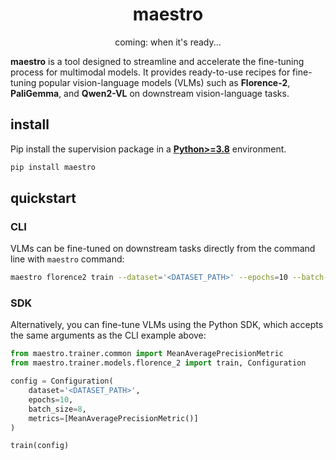 <div align="center">

  <h1>maestro</h1>

  <p>coming: when it's ready...</p>

</div>

**maestro** is a tool designed to streamline and accelerate the fine-tuning process for
multimodal models. It provides ready-to-use recipes for fine-tuning popular
vision-language models (VLMs) such as **Florence-2**, **PaliGemma**, and
**Qwen2-VL** on downstream vision-language tasks.

## install

Pip install the supervision package in a
[**Python>=3.8**](https://www.python.org/) environment.

```bash
pip install maestro
```

## quickstart

### CLI

VLMs can be fine-tuned on downstream tasks directly from the command line with
`maestro` command:

```bash
maestro florence2 train --dataset='<DATASET_PATH>' --epochs=10 --batch-size=8
```

### SDK

Alternatively, you can fine-tune VLMs using the Python SDK, which accepts the same
arguments as the CLI example above:

```python
from maestro.trainer.common import MeanAveragePrecisionMetric
from maestro.trainer.models.florence_2 import train, Configuration

config = Configuration(
    dataset='<DATASET_PATH>',
    epochs=10,
    batch_size=8,
    metrics=[MeanAveragePrecisionMetric()]
)

train(config)
```
